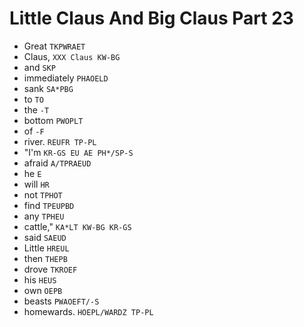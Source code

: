 # Little Claus And Big Claus Part 23

* Great `TKPWRAET`
* Claus, `XXX Claus KW-BG`
* and `SKP`
* immediately `PHAOELD`
* sank `SA*PBG`
* to `TO`
* the `-T`
* bottom `PWOPLT`
* of `-F`
* river. `REUFR TP-PL`
* "I'm `KR-GS EU AE PH*/SP-S`
* afraid `A/TPRAEUD`
* he `E`
* will `HR`
* not `TPHOT`
* find `TPEUPBD`
* any `TPHEU`
* cattle," `KA*LT KW-BG KR-GS`
* said `SAEUD`
* Little `HREUL`
* then `THEPB`
* drove `TKROEF`
* his `HEUS`
* own `OEPB`
* beasts `PWAOEFT/-S`
* homewards. `HOEPL/WARDZ TP-PL`
